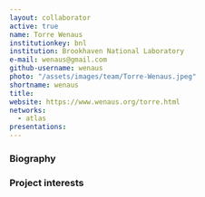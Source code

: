```yaml
---
layout: collaborator
active: true
name: Torre Wenaus
institutionkey: bnl
institution: Brookhaven National Laboratory
e-mail: wenaus@gmail.com
github-username: wenaus
photo: "/assets/images/team/Torre-Wenaus.jpeg"
shortname: wenaus
title: 
website: https://www.wenaus.org/torre.html
networks:
  - atlas
presentations:
---
```


### Biography

### Project interests


